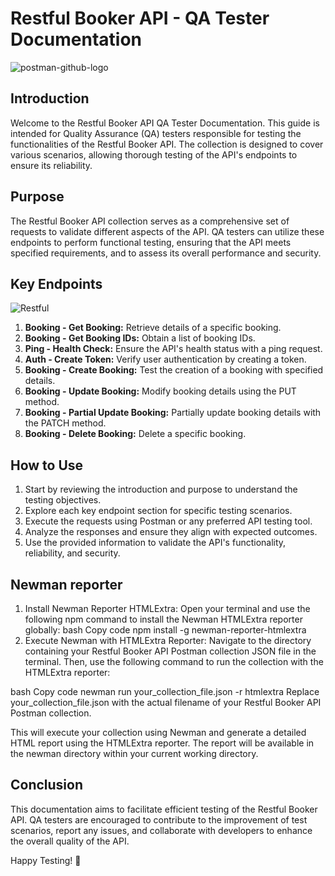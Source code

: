 # Restful Booker API - QA Tester Documentation

![postman-github-logo](https://github.com/zekedvc/restful-booker/assets/67669609/a6cc1a9c-cb3b-4d5d-ad14-ee2c17d230e8)

## Introduction
Welcome to the Restful Booker API QA Tester Documentation. This guide is intended for Quality Assurance (QA) testers responsible for testing the functionalities of the Restful Booker API. The collection is designed to cover various scenarios, allowing thorough testing of the API's endpoints to ensure its reliability.

## Purpose
The Restful Booker API collection serves as a comprehensive set of requests to validate different aspects of the API. QA testers can utilize these endpoints to perform functional testing, ensuring that the API meets specified requirements, and to assess its overall performance and security.

## Key Endpoints
![Restful](https://github.com/zekedvc/restful-booker/assets/67669609/b46c44e6-a4b2-4d16-8d2d-12b9625dddc1)
1. **Booking - Get Booking:** Retrieve details of a specific booking.
2. **Booking - Get Booking IDs:** Obtain a list of booking IDs.
3. **Ping - Health Check:** Ensure the API's health status with a ping request.
4. **Auth - Create Token:** Verify user authentication by creating a token.
5. **Booking - Create Booking:** Test the creation of a booking with specified details.
6. **Booking - Update Booking:** Modify booking details using the PUT method.
7. **Booking - Partial Update Booking:** Partially update booking details with the PATCH method.
8. **Booking - Delete Booking:** Delete a specific booking.


## How to Use
1. Start by reviewing the introduction and purpose to understand the testing objectives.
2. Explore each key endpoint section for specific testing scenarios.
3. Execute the requests using Postman or any preferred API testing tool.
4. Analyze the responses and ensure they align with expected outcomes.
5. Use the provided information to validate the API's functionality, reliability, and security.

## Newman reporter
1. Install Newman Reporter HTMLExtra:
Open your terminal and use the following npm command to install the Newman HTMLExtra reporter globally:
bash
Copy code
npm install -g newman-reporter-htmlextra
2. Execute Newman with HTMLExtra Reporter:
Navigate to the directory containing your Restful Booker API Postman collection JSON file in the terminal. Then, use the following command to run the collection with the HTMLExtra reporter:

bash
Copy code
newman run your_collection_file.json -r htmlextra
Replace your_collection_file.json with the actual filename of your Restful Booker API Postman collection.

This will execute your collection using Newman and generate a detailed HTML report using the HTMLExtra reporter. The report will be available in the newman directory within your current working directory.

## Conclusion
This documentation aims to facilitate efficient testing of the Restful Booker API. QA testers are encouraged to contribute to the improvement of test scenarios, report any issues, and collaborate with developers to enhance the overall quality of the API.

Happy Testing! 🚀
